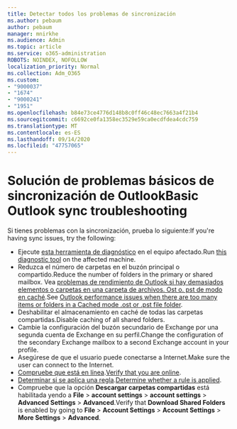 ```yaml
---
title: Detectar todos los problemas de sincronización
ms.author: pebaum
author: pebaum
manager: mnirkhe
ms.audience: Admin
ms.topic: article
ms.service: o365-administration
ROBOTS: NOINDEX, NOFOLLOW
localization_priority: Normal
ms.collection: Adm_O365
ms.custom:
- "9000037"
- "1674"
- "9000241"
- "1951"
ms.openlocfilehash: b84e73ce4776d148b8c0ff46c48ec7663a4f21b4
ms.sourcegitcommit: c6692ce0fa1358ec3529e59ca0ecdfdea4cdc759
ms.translationtype: MT
ms.contentlocale: es-ES
ms.lasthandoff: 09/14/2020
ms.locfileid: "47757065"
---
```

# <a name="basic-outlook-sync-troubleshooting"></a><span data-ttu-id="3953d-102">Solución de problemas básicos de sincronización de Outlook</span><span class="sxs-lookup"><span data-stu-id="3953d-102">Basic Outlook sync troubleshooting</span></span>

<span data-ttu-id="3953d-103">Si tienes problemas con la sincronización, prueba lo siguiente:</span><span class="sxs-lookup"><span data-stu-id="3953d-103">If you're having sync issues, try the following:</span></span>

- <span data-ttu-id="3953d-104">Ejecute [esta herramienta de diagnóstico](https://aka.ms/sara-outlooksendreceive) en el equipo afectado.</span><span class="sxs-lookup"><span data-stu-id="3953d-104">Run [this diagnostic tool](https://aka.ms/sara-outlooksendreceive) on the affected machine.</span></span>
- <span data-ttu-id="3953d-105">Reduzca el número de carpetas en el buzón principal o compartido.</span><span class="sxs-lookup"><span data-stu-id="3953d-105">Reduce the number of folders in the primary or shared mailbox.</span></span> <span data-ttu-id="3953d-106">Vea [problemas de rendimiento de Outlook si hay demasiados elementos o carpetas en una carpeta de archivos. Ost o. pst de modo en caché](https://support.microsoft.com/help/2768656/outlook-performance-issues-when-there-are-too-many-items-or-folders-in).</span><span class="sxs-lookup"><span data-stu-id="3953d-106">See [Outlook performance issues when there are too many items or folders in a Cached mode .ost or .pst file folder](https://support.microsoft.com/help/2768656/outlook-performance-issues-when-there-are-too-many-items-or-folders-in).</span></span>
- <span data-ttu-id="3953d-107">Deshabilitar el almacenamiento en caché de todas las carpetas compartidas.</span><span class="sxs-lookup"><span data-stu-id="3953d-107">Disable caching of all shared folders.</span></span>
- <span data-ttu-id="3953d-108">Cambie la configuración del buzón secundario de Exchange por una segunda cuenta de Exchange en su perfil.</span><span class="sxs-lookup"><span data-stu-id="3953d-108">Change the configuration of the secondary Exchange mailbox to a second Exchange account in your profile.</span></span>
- <span data-ttu-id="3953d-109">Asegúrese de que el usuario puede conectarse a Internet.</span><span class="sxs-lookup"><span data-stu-id="3953d-109">Make sure the user can connect to the Internet.</span></span> 
- <span data-ttu-id="3953d-110">[Compruebe que está en línea](https://support.office.com/article/2460e4a8-16c7-47fc-b204-b1549275aac9).</span><span class="sxs-lookup"><span data-stu-id="3953d-110">[Verify that you are online](https://support.office.com/article/2460e4a8-16c7-47fc-b204-b1549275aac9).</span></span>
- <span data-ttu-id="3953d-111">[Determinar si se aplica una regla](https://support.office.com/article/C24F5DEA-9465-4DF4-AD17-A50704D66C59).</span><span class="sxs-lookup"><span data-stu-id="3953d-111">[Determine whether a rule is applied](https://support.office.com/article/C24F5DEA-9465-4DF4-AD17-A50704D66C59).</span></span>
- <span data-ttu-id="3953d-112">Compruebe que la opción **Descargar carpetas compartidas** está habilitada yendo a **File**  >  **account settings**  >  **account settings**  >  **Advanced Settings**  >  **Advanced**.</span><span class="sxs-lookup"><span data-stu-id="3953d-112">Verify that **Download Shared Folders** is enabled by going to **File** > **Account Settings** > **Account Settings** > **More Settings** > **Advanced**.</span></span>
